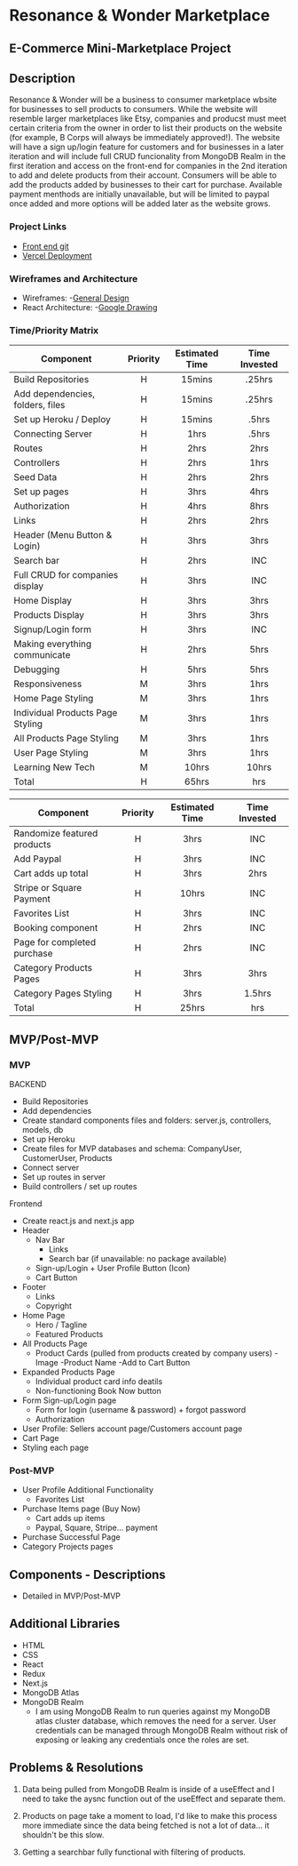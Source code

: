 # Resonance & Wonder Marketplace

## E-Commerce Mini-Marketplace Project

## Description

Resonance & Wonder will be a business to consumer marketplace wbsite for businesses to sell products to consumers. While the website will resemble larger marketplaces like Etsy, companies and producst must meet certain criteria from the owner in order to list their products on the website (for example, B Corps will always be immediately approved!). The website will have a sign up/login feature for customers and for businesses in a later iteration and will include full CRUD funcionality from MongoDB Realm in the first iteration and access on the front-end for companies in the 2nd iteration to add and delete products from their account. Consumers will be able to add the products added by businesses to their cart for purchase. Available payment menthods are initially unavailable, but will be limited to paypal once added and more options will be added later as the website grows.

### Project Links

- [Front end git](https://github.com/traceannwhite/resonanceandwonder-project)
- [Vercel Deployment](https://resonanceandwonder-project.vercel.app/)

### Wireframes and Architecture

- Wireframes: -[General Design](https://res.cloudinary.com/dhcagrzcb/image/upload/v1631302148/IMG_2378_2_u1f9th.heic)
- React Architecture: -[Google Drawing](https://docs.google.com/drawings/d/1xPGib09_kNm2uAtcwClSCeXAeG2lrQzk3VvaV7cN0Ck/edit?usp=sharing)

### Time/Priority Matrix

| Component                        | Priority | Estimated Time | Time Invested |
| -------------------------------- | :------: | :------------: | :-----------: |
| Build Repositories               |    H     |     15mins     |    .25hrs     |
| Add dependencies, folders, files |    H     |     15mins     |    .25hrs     |
| Set up Heroku / Deploy           |    H     |     15mins     |     .5hrs     |
| Connecting Server                |    H     |      1hrs      |     .5hrs     |
| Routes                           |    H     |      2hrs      |     2hrs      |
| Controllers                      |    H     |      2hrs      |     1hrs      |
| Seed Data                        |    H     |      2hrs      |     2hrs      |
| Set up pages                     |    H     |      3hrs      |     4hrs      |
| Authorization                    |    H     |      4hrs      |     8hrs      |
| Links                            |    H     |      2hrs      |     2hrs      |
| Header (Menu Button & Login)     |    H     |      3hrs      |     3hrs      |
| Search bar                       |    H     |      2hrs      |      INC      |
| Full CRUD for companies display  |    H     |      3hrs      |      INC      |
| Home Display                     |    H     |      3hrs      |     3hrs      |
| Products Display                 |    H     |      3hrs      |     3hrs      |
| Signup/Login form                |    H     |      3hrs      |      INC      |
| Making everything communicate    |    H     |      2hrs      |     5hrs      |
| Debugging                        |    H     |      5hrs      |     5hrs      |
| Responsiveness                   |    M     |      3hrs      |     1hrs      |
| Home Page Styling                |    M     |      3hrs      |     1hrs      |
| Individual Products Page Styling |    M     |      3hrs      |     1hrs      |
| All Products Page Styling        |    M     |      3hrs      |     1hrs      |
| User Page Styling                |    M     |      3hrs      |     1hrs      |
| Learning New Tech                |    M     |     10hrs      |     10hrs     |
| Total                            |    H     |     65hrs      |      hrs      |

| Component                   | Priority | Estimated Time | Time Invested |
| --------------------------- | :------: | :------------: | :-----------: |
| Randomize featured products |    H     |      3hrs      |      INC      |
| Add Paypal                  |    H     |      3hrs      |      INC      |
| Cart adds up total          |    H     |      3hrs      |     2hrs      |
| Stripe or Square Payment    |    H     |     10hrs      |      INC      |
| Favorites List              |    H     |      3hrs      |      INC      |
| Booking component           |    H     |      2hrs      |      INC      |
| Page for completed purchase |    H     |      2hrs      |      INC      |
| Category Products Pages     |    H     |      3hrs      |     3hrs      |
| Category Pages Styling      |    H     |      3hrs      |    1.5hrs     |
| Total                       |    H     |     25hrs      |      hrs      |

## MVP/Post-MVP

### MVP

BACKEND

- Build Repositories
- Add dependencies
- Create standard components files and folders: server.js, controllers, models, db
- Set up Heroku
- Create files for MVP databases and schema: CompanyUser, CustomerUser, Products
- Connect server
- Set up routes in server
- Build controllers / set up routes

Frontend

- Create react.js and next.js app
- Header
  - Nav Bar
    - Links
    - Search bar (if unavailable: no package available)
  - Sign-up/Login + User Profile Button (Icon)
  - Cart Button
- Footer
  - Links
  - Copyright
- Home Page
  - Hero / Tagline
  - Featured Products
- All Products Page
  - Product Cards (pulled from products created by company users)
    -Image
    -Product Name
    -Add to Cart Button
- Expanded Products Page
  - Individual product card info deatils
  - Non-functioning Book Now button
- Form Sign-up/Login page
  - Form for login (username & password) + forgot password
  - Authorization
- User Profile: Sellers account page/Customers account page
- Cart Page
- Styling each page

### Post-MVP

- User Profile Additional Functionality
  - Favorites List
- Purchase Items page (Buy Now)
  - Cart adds up items
  - Paypal, Square, Stripe... payment
- Purchase Successful Page
- Category Projects pages

## Components - Descriptions

- Detailed in MVP/Post-MVP

## Additional Libraries

- HTML
- CSS
- React
- Redux
- Next.js
- MongoDB Atlas
- MongoDB Realm
  - I am using MongoDB Realm to run queries against my MongoDB atlas cluster database, which removes the need for a server. User credentials can be managed through MongoDB Realm without risk of exposing or leaking any credentials once the roles are set.

## Problems & Resolutions

1. Data being pulled from MongoDB Realm is inside of a useEffect and I need to take the aysnc function out of the useEffect and separate them.

1. Products on page take a moment to load, I'd like to make this process more immediate since the data being fetched is not a lot of data... it shouldn't be this slow.

1. Getting a searchbar fully functional with filtering of products.
